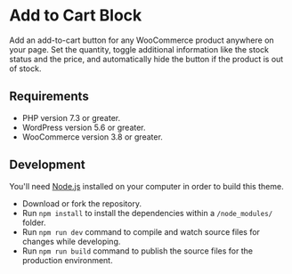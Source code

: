 # Add to Cart Block
Add an add-to-cart button for any WooCommerce product anywhere on your page.
Set the quantity, toggle additional information like the stock status and the price,
and automatically hide the button if the product is out of stock.

## Requirements

* PHP version 7.3 or greater.
* WordPress version 5.6 or greater.
* WooCommerce version 3.8 or greater.

## Development

You'll need [Node.js](https://nodejs.org/) installed on your computer in order to build this theme.

* Download or fork the repository.
* Run `npm install` to install the dependencies within a `/node_modules/` folder.
* Run `npm run dev` command to compile and watch source files for changes while developing.
* Run `npm run build` command to publish the source files for the production environment.
